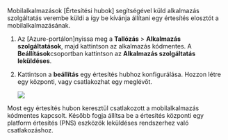 Mobilalkalmazások [Értesítési hubok] segítségével küld alkalmazás szolgáltatás verembe küldi a így be kívánja állítani egy értesítés elosztót a mobilalkalmazásának.

1. Az [Azure-portálon]nyissa meg a **Tallózás** > **Alkalmazás szolgáltatások**, majd kattintson az alkalmazás kódmentes. A **Beállítások**csoportban kattintson az **Alkalmazás szolgáltatás leküldéses**.

2. Kattintson a **beállítás** egy értesítés hubhoz konfigurálása. Hozzon létre egy központi, vagy csatlakozhat egy meglévőt.

    ![](./media/app-service-mobile-create-notification-hub/configure-hub-flow.png)

Most egy értesítés hubon keresztül csatlakozott a mobilalkalmazás kódmentes kapcsolt. Később fogja állítsa be a értesítés központi egy platform értesítés (PNS) eszközök leküldéses rendszerhez való csatlakozáshoz.

[Azure portálon]: https://portal.azure.com/
[Értesítés hubok]: https://azure.microsoft.com/en-us/documentation/articles/notification-hubs-push-notification-overview/